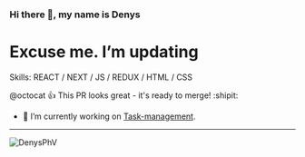 <!-- @format -->

### Hi there 👋, my name is Denys

# Excuse me. I’m updating

Skills: REACT / NEXT / JS / REDUX / HTML / CSS

@octocat :+1: This PR looks great - it's ready to merge! :shipit:

- 🔭 I’m currently working on [Task-management](https://github.com/DenysPhV/Task-management).

<hr/>
<img src="https://github-readme-stats.vercel.app/api?username=DenysPhV&show_icons=true&theme=react" alt="DenysPhV" />

